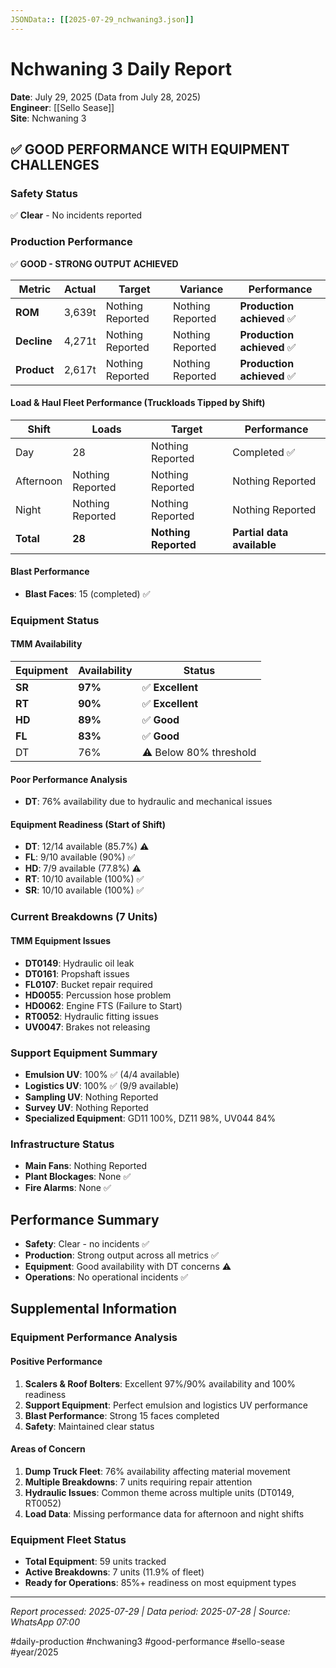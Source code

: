 ```yaml
---
JSONData:: [[2025-07-29_nchwaning3.json]]
---
```


# Nchwaning 3 Daily Report
**Date**: July 29, 2025 (Data from July 28, 2025)  
**Engineer**: [[Sello Sease]]  
**Site**: Nchwaning 3

## ✅ GOOD PERFORMANCE WITH EQUIPMENT CHALLENGES

### Safety Status
✅ **Clear** - No incidents reported

### Production Performance
✅ **GOOD - STRONG OUTPUT ACHIEVED**

| Metric | Actual | Target | Variance | Performance |
|--------|--------|--------|----------|-------------|
| **ROM** | 3,639t | Nothing Reported | Nothing Reported | **Production achieved** ✅ |
| **Decline** | 4,271t | Nothing Reported | Nothing Reported | **Production achieved** ✅ |
| **Product** | 2,617t | Nothing Reported | Nothing Reported | **Production achieved** ✅ |

#### Load & Haul Fleet Performance (Truckloads Tipped by Shift)
| Shift | Loads | Target | Performance |
|-------|-------|--------|-------------|
| Day | 28 | Nothing Reported | Completed ✅ |
| Afternoon | Nothing Reported | Nothing Reported | Nothing Reported |
| Night | Nothing Reported | Nothing Reported | Nothing Reported |
| **Total** | **28** | **Nothing Reported** | **Partial data available** |

#### Blast Performance
- **Blast Faces**: 15 (completed) ✅

### Equipment Status

#### TMM Availability
| Equipment | Availability | Status |
|-----------|-------------|---------|
| **SR** | **97%** | ✅ **Excellent** |
| **RT** | **90%** | ✅ **Excellent** |
| **HD** | **89%** | ✅ **Good** |
| **FL** | **83%** | ✅ **Good** |
| DT | 76% | ⚠️ Below 80% threshold |

#### Poor Performance Analysis
- **DT**: 76% availability due to hydraulic and mechanical issues

#### Equipment Readiness (Start of Shift)
- **DT**: 12/14 available (85.7%) ⚠️
- **FL**: 9/10 available (90%) ✅
- **HD**: 7/9 available (77.8%) ⚠️
- **RT**: 10/10 available (100%) ✅
- **SR**: 10/10 available (100%) ✅

### Current Breakdowns (7 Units)

#### TMM Equipment Issues
- **DT0149**: Hydraulic oil leak
- **DT0161**: Propshaft issues
- **FL0107**: Bucket repair required
- **HD0055**: Percussion hose problem
- **HD0062**: Engine FTS (Failure to Start)
- **RT0052**: Hydraulic fitting issues
- **UV0047**: Brakes not releasing

### Support Equipment Summary
- **Emulsion UV**: 100% ✅ (4/4 available)
- **Logistics UV**: 100% ✅ (9/9 available)
- **Sampling UV**: Nothing Reported
- **Survey UV**: Nothing Reported
- **Specialized Equipment**: GD11 100%, DZ11 98%, UV044 84%

### Infrastructure Status
- **Main Fans**: Nothing Reported
- **Plant Blockages**: None ✅
- **Fire Alarms**: None ✅

## Performance Summary
- **Safety**: Clear - no incidents ✅
- **Production**: Strong output across all metrics ✅
- **Equipment**: Good availability with DT concerns ⚠️
- **Operations**: No operational incidents ✅

## Supplemental Information

### Equipment Performance Analysis
#### Positive Performance
1. **Scalers & Roof Bolters**: Excellent 97%/90% availability and 100% readiness
2. **Support Equipment**: Perfect emulsion and logistics UV performance
3. **Blast Performance**: Strong 15 faces completed
4. **Safety**: Maintained clear status

#### Areas of Concern
1. **Dump Truck Fleet**: 76% availability affecting material movement
2. **Multiple Breakdowns**: 7 units requiring repair attention
3. **Hydraulic Issues**: Common theme across multiple units (DT0149, RT0052)
4. **Load Data**: Missing performance data for afternoon and night shifts

### Equipment Fleet Status
- **Total Equipment**: 59 units tracked
- **Active Breakdowns**: 7 units (11.9% of fleet)
- **Ready for Operations**: 85%+ readiness on most equipment types

---
*Report processed: 2025-07-29 | Data period: 2025-07-28 | Source: WhatsApp 07:00*

#daily-production #nchwaning3 #good-performance #sello-sease #year/2025